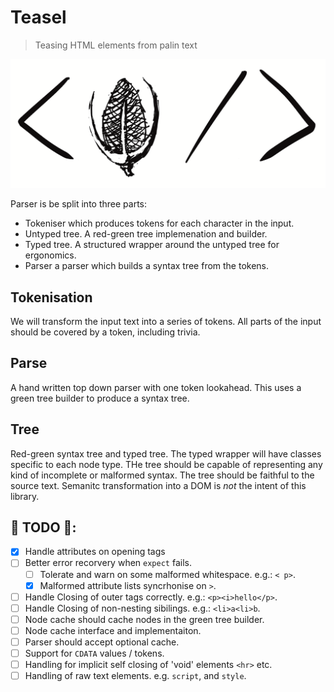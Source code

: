 # Teasel

> Teasing HTML elements from palin text

![Logo](assets/logo.png)

Parser is be split into three parts:

 * Tokeniser which produces tokens for each character in the input.
 * Untyped tree. A red-green tree implemenation and builder.
 * Typed tree. A structured wrapper around the untyped tree for ergonomics.
 * Parser a parser which builds a syntax tree from the tokens.

## Tokenisation

We will transform the input text into a series of tokens. All parts of the input
should be covered by a token, including trivia.

## Parse

A hand written top down parser with one token lookahead. This uses a green tree
builder to produce a syntax tree.

## Tree

Red-green syntax tree and typed tree. The typed wrapper will have classes
specific to each node type. THe tree should be capable of representing any kind
of incomplete or malformed syntax. The tree should be faithful to the source
text. Semanitc transformation into a DOM is _not_ the intent of this library.

## 🐲 TODO 🐲:

 * [x] Handle attributes on opening tags
 * [ ] Better error recorvery when `expect` fails.
   * [ ] Tolerate and warn on some malformed whitespace. e.g.: `< p>`.
   * [x] Malformed attribute lists syncrhonise on `>`.
 * [ ] Handle Closing of outer tags correctly. e.g.: `<p><i>hello</p>`.
 * [ ] Handle Closing of non-nesting sibilings. e.g.: `<li>a<li>b`.
 * [ ] Node cache should cache nodes in the green tree builder.
  * [ ] Node cache interface and implementaiton.
  * [ ] Parser should accept optional cache.
 * [ ] Support for `CDATA` values / tokens.
 * [ ] Handling for implicit self closing of 'void' elements `<hr>` etc.
 * [ ] Handling of raw text elements. e.g. `script`, and `style`.
